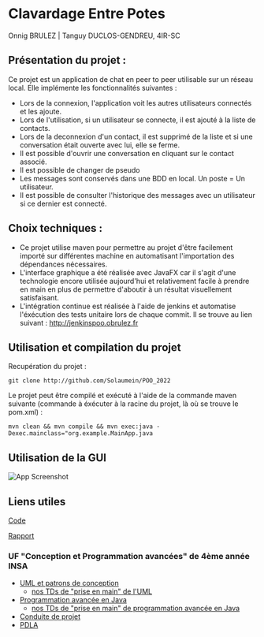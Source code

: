 
# Clavardage Entre Potes

Onnig BRULEZ | Tanguy DUCLOS-GENDREU, 4IR-SC

## Présentation du projet :
Ce projet est un application de chat en peer to peer utilisable sur un réseau local. Elle implémente les fonctionnalités suivantes : 
- Lors de la connexion, l'application voit les autres utilisateurs connectés et les ajoute.
- Lors de l'utilisation, si un utilisateur se connecte, il est ajouté à la liste de contacts.
- Lors de la deconnexion d'un contact, il est supprimé de la liste et si une conversation était ouverte avec lui, elle se ferme.
- Il est possible d'ouvrir une conversation en cliquant sur le contact associé.
- Il est possible de changer de pseudo
- Les messages sont conservés dans une BDD en local. Un poste = Un utilisateur.
- Il est possible de consulter l'historique des messages avec un utilisateur si ce dernier est connecté.

## Choix techniques :
 - Ce projet utilise maven pour permettre au projet d'être facilement importé sur différentes machine en automatisant l'importation des dépendances nécessaires. 
 - L'interface graphique a été réalisée avec JavaFX car il s'agit d'une technologie encore utilisée aujourd'hui et relativement facile à prendre en main en plus de permettre d'aboutir à un résultat visuellement satisfaisant.
- L'intégration continue est réalisée à l'aide de jenkins et automatise l'éxécution des tests unitaire lors de chaque commit. Il se trouve au lien suivant : http://jenkinspoo.obrulez.fr
## Utilisation et compilation du projet
Recupération du projet :

```git clone http://github.com/Solaumein/POO_2022```

 Le projet peut être compilé et exécuté à l'aide de la commande maven suivante (commande à éxécuter à la racine du projet, là où se trouve le pom.xml) :

 ``` mvn clean && mvn compile && mvn exec:java -Dexec.mainclass="org.example.MainApp.java ```




## Utilisation de la GUI

![App Screenshot](https://cloud.obrulez.fr/index.php/apps/files_sharing/publicpreview/tC5bBkHsHiw79bZ?file=/&fileId=3384&x=1920&y=1080&a=true)

## Liens utiles
[Code](./src/main/java/org/example)

[Rapport](./Rapport_UML_COO1.pdf) 

### UF "Conception et Programmation avancées" de 4ème année INSA 

  - [UML et patrons de conception](https://moodle.insa-toulouse.fr/course/view.php?id=1283)
	- [nos TDs de "prise en main" de l'UML](./TD/TDs_UML) 
  - [Programmation avancée en Java](https://moodle.insa-toulouse.fr/course/view.php?id=1228) 
	- [nos TDs de "prise en main" de programmation avancée en Java](./TD/TDs_Java)
  - [Conduite de projet](https://moodle.insa-toulouse.fr/course/view.php?id=1759) 
  - [PDLA](https://moodle.insa-toulouse.fr/course/view.php?id=1758)
